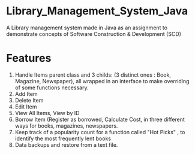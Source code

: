 # Library_Management_System_Java

A Library management system made in Java as an assignment to demonstrate concepts of Software Construction & Development (SCD)

# Features

1. Handle Items parent class and 3 childs:  (3 distinct ones : Book, Magazine, Newspaper), all wrapped in an interface to make overriding of some functions necessary. 
2. Add Item
3. Delete Item
4. Edit Item
5. View All Items, View by ID
6. Borrow Item (Register as borrowed, Calculate Cost, in three different ways for books, magazines, newspapers.
7. Keep track of a popularity count for a function called "Hot Picks" , to identify the most frequently lent books
8. Data backups and restore from a text file. 
